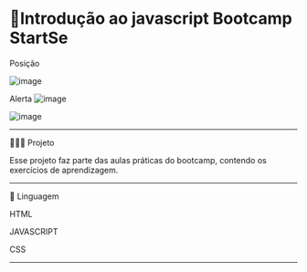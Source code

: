 # 🚀Introdução ao javascript Bootcamp StartSe
 

Posição 

![image](https://user-images.githubusercontent.com/72118415/174226729-2fef29c3-4a25-4500-9b32-479f4ca1bee4.png)

Alerta 
![image](https://user-images.githubusercontent.com/72118415/174226773-d9110e76-3e97-430a-b115-d09c59ce3e74.png)

![image](https://user-images.githubusercontent.com/72118415/174226910-3eb9cc9a-6bf8-4e30-9717-9f389f7f64b2.png)


***************************************************************
👩🏻‍💻 Projeto

Esse projeto faz parte das aulas práticas do bootcamp, contendo os exercícios de aprendizagem.
**************************************************************
🧩 Linguagem

HTML

JAVASCRIPT

CSS
******************************************************************
